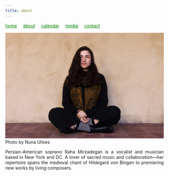 ```yaml
---
title: about
---
```

<style>
a { color: green; } 
</style>
[home](/)&nbsp;&nbsp;&nbsp;&nbsp; [about](/about.html)&nbsp;&nbsp;&nbsp;&nbsp; [calendar](/calendar.html)&nbsp;&nbsp;&nbsp;&nbsp; [media](/media.html)&nbsp;&nbsp;&nbsp;&nbsp; [contact](/contact.html)

![photo](Raha_sitting.jpg)
<br />
Photo by Nuna Ulises
<br />

<p style="text-align:justify">
Persian-American soprano Raha Mirzadegan is a vocalist and musician based in New York and DC. A lover of sacred music and collaboration—her repertoire spans the medieval chant of Hildegard von Bingen to premiering new works by living composers.
</p>
